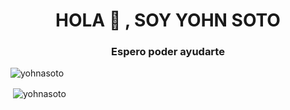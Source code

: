 
<div class="container">
	
<h1 align="center">HOLA 👋 , SOY YOHN SOTO</h1><h3 align="center">Espero poder ayudarte</h3>


<p align="left"> <img src="https://komarev.com/ghpvc/?username=yohnasoto&label=Profile%20views&color=0e75b6&style=flat" alt="yohnasoto" /> </p>






<p>&nbsp;<img align="center" src="https://github-readme-stats.vercel.app/api?username=yohnasoto&show_icons=true&locale=en" alt="yohnasoto" /></p>

